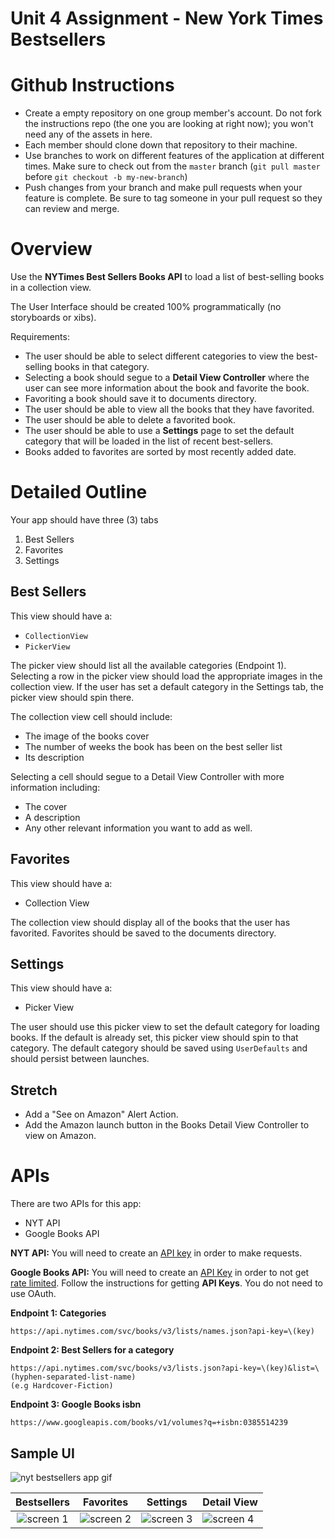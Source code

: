 # Unit 4 Assignment - New York Times Bestsellers


# Github Instructions
- Create a empty repository on one group member's account. Do not fork the instructions repo (the one you are looking at right now); you won't need any of the assets in here.
- Each member should clone down that repository to their machine.
- Use branches to work on different features of the application at different times. Make sure to check out from the `master` branch (`git pull master` before `git checkout -b my-new-branch`)
- Push changes from your branch and make pull requests when your feature is complete. Be sure to tag someone in your pull request so they can review and merge.


# Overview

Use the **NYTimes Best Sellers Books API** to load a list of best-selling books in a collection view. 

The User Interface should be created 100% programmatically (no storyboards or xibs).

Requirements:
- The user should be able to select different categories to view the best-selling books in that category.  
- Selecting a book should segue to a **Detail View Controller** where the user can see more information about the book and favorite the book.
- Favoriting a book should save it to documents directory.  
- The user should be able to view all the books that they have favorited. 
- The user should be able to delete a favorited book.
- The user should be able to use a **Settings** page to set the default category that will be loaded in the list of recent best-sellers.
- Books added to favorites are sorted by most recently added date. 


# Detailed Outline

Your app should have three (3) tabs

1. Best Sellers
2. Favorites
3. Settings


## Best Sellers

This view should have a:

- `CollectionView`
- `PickerView`

The picker view should list all the available categories (Endpoint 1).  Selecting a row in the picker view should load the appropriate images in the collection view.  If the user has set a default category in the Settings tab, the picker view should spin there.

The collection view cell should include:

- The image of the books cover
- The number of weeks the book has been on the best seller list
- Its description

Selecting a cell should segue to a Detail View Controller with more information including:

- The cover
- A description
- Any other relevant information you want to add as well.


## Favorites

This view should have a:

- Collection View

The collection view should display all of the books that the user has favorited. Favorites should be saved to the documents directory.


## Settings

This view should have a:

- Picker View

The user should use this picker view to set the default category for loading books.  If the default is already set, this picker view should spin to that category.  The default category should be saved using `UserDefaults` and should persist between launches.


## Stretch

- Add a "See on Amazon" Alert Action.
- Add the Amazon launch button in the Books Detail View Controller to view on Amazon.


# APIs

There are two APIs for this app:

- NYT API
- Google Books API

**NYT API:** You will need to create an [API key](https://developer.nytimes.com/accounts/login) in order to make requests.

**Google Books API:** You will need to create an [API Key](https://developers.google.com/books/docs/v1/using#APIKey) in order to not get [rate limited](https://www.keycdn.com/support/rate-limiting). Follow the instructions for getting **API Keys**. You do not need to use OAuth.


**Endpoint 1: Categories**

```
https://api.nytimes.com/svc/books/v3/lists/names.json?api-key=\(key)
```

**Endpoint 2: Best Sellers for a category**

```
https://api.nytimes.com/svc/books/v3/lists.json?api-key=\(key)&list=\(hyphen-separated-list-name)
(e.g Hardcover-Fiction)
```

**Endpoint 3: Google Books isbn**

```
https://www.googleapis.com/books/v1/volumes?q=+isbn:0385514239
```

## Sample UI

![nyt bestsellers app gif](https://github.com/joinpursuit/Pursuit-Core-iOS-New-York-Times-Bestsellers/blob/master/Images/nyt-bestsellers-app.gif)

| Bestsellers | Favorites | Settings | Detail View |
|:-----:|:-------:|:-------:|:-------|
|![screen 1](https://github.com/joinpursuit/Pursuit-Core-iOS-New-York-Times-Bestsellers/blob/master/Images/screen-shot-1.png) | ![screen 2](https://github.com/joinpursuit/Pursuit-Core-iOS-New-York-Times-Bestsellers/blob/master/Images/screen-shot-2.png) |![screen 3](https://github.com/joinpursuit/Pursuit-Core-iOS-New-York-Times-Bestsellers/blob/master/Images/screen-shot-3.png)|![screen 4](https://github.com/joinpursuit/Pursuit-Core-iOS-New-York-Times-Bestsellers/blob/master/Images/screen-shot-4.png)|
